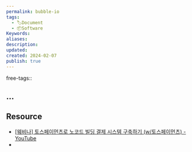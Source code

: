```yaml
---
permalink: bubble-io
tags:
  - 🏷️Document
  - 📦Software
Keywords: 
aliases: 
description: 
updated: 
created: 2024-02-07
publish: true
---
```

free-tags:: 

## ...

## Resource
- [[웨비나] 토스페이먼츠로 노코드 빌딩 결제 시스템 구축하기 (w/토스페이먼츠) - YouTube](https://www.youtube.com/watch?v=UV1ZKliTnkk)
- 
